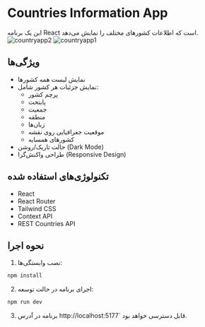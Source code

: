 # Countries Information App

این یک برنامه React است که اطلاعات کشورهای مختلف را نمایش می‌دهد.
![countryapp2](https://github.com/user-attachments/assets/19462028-a5f6-4070-8620-ac652439fa65)
![countryapp1](https://github.com/user-attachments/assets/3637e9f2-b9e6-4c9e-9dc5-24152dde2bee)


## ویژگی‌ها
- نمایش لیست همه کشورها
- نمایش جزئیات هر کشور شامل:
  - پرچم کشور
  - پایتخت
  - جمعیت
  - منطقه
  - زبان‌ها
  - موقعیت جغرافیایی روی نقشه
  - کشورهای همسایه
- حالت تاریک/روشن (Dark Mode)
- طراحی واکنش‌گرا (Responsive Design)

## تکنولوژی‌های استفاده شده
- React
- React Router
- Tailwind CSS
- Context API
- REST Countries API

## نحوه اجرا
1. نصب وابستگی‌ها:
```bash
npm install
```

2. اجرای برنامه در حالت توسعه:
```bash
npm run dev
```

3. برنامه در آدرس http://localhost:5177` قابل دسترسی خواهد بود.
